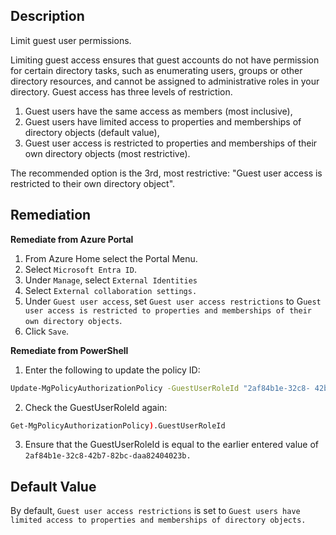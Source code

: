 ## Description

Limit guest user permissions.

Limiting guest access ensures that guest accounts do not have permission for certain directory tasks, such as enumerating users, groups or other directory resources, and cannot be assigned to administrative roles in your directory. Guest access has three levels of restriction.

1. Guest users have the same access as members (most inclusive),
2. Guest users have limited access to properties and memberships of directory objects (default value),
3. Guest user access is restricted to properties and memberships of their own directory objects (most restrictive).

The recommended option is the 3rd, most restrictive: "Guest user access is restricted to their own directory object".

## Remediation

**Remediate from Azure Portal**

1. From Azure Home select the Portal Menu.
2. Select `Microsoft Entra ID`.
3. Under `Manage`, select `External Identities`
4. Select `External collaboration settings.`
5. Under `Guest user access`, set `Guest user access restrictions` to G`uest user access is restricted to properties and memberships of their own directory objects`.
6. Click `Save`.

**Remediate from PowerShell**

1. Enter the following to update the policy ID:

```bash
Update-MgPolicyAuthorizationPolicy -GuestUserRoleId "2af84b1e-32c8- 42b7-82bc-daa82404023b"
```
2. Check the GuestUserRoleId again:

```bash
Get-MgPolicyAuthorizationPolicy).GuestUserRoleId
```
3. Ensure that the GuestUserRoleId is equal to the earlier entered value of `2af84b1e-32c8-42b7-82bc-daa82404023b.`

## Default Value

By default, `Guest user access restrictions` is set to `Guest users have limited access to properties and memberships of directory objects.`